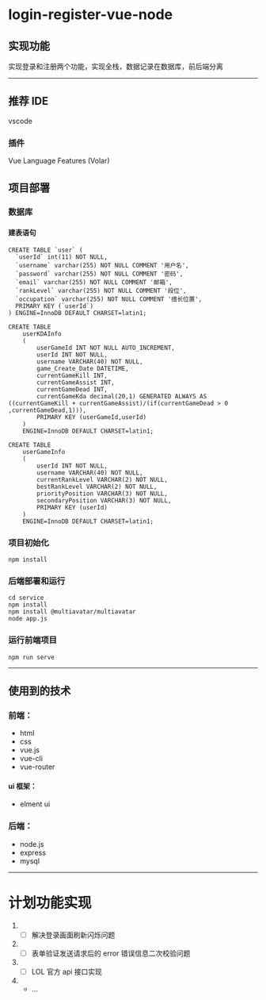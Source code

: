 # login-register-vue-node

## 实现功能

实现登录和注册两个功能，实现全栈，数据记录在数据库，前后端分离

---

## 推荐 IDE

vscode

### 插件

Vue Language Features (Volar)

## 项目部署

### 数据库

#### 建表语句

```
CREATE TABLE `user` (
  `userId` int(11) NOT NULL,
  `username` varchar(255) NOT NULL COMMENT '用户名',
  `password` varchar(255) NOT NULL COMMENT '密码',
  `email` varchar(255) NOT NULL COMMENT '邮箱',
  `rankLevel` varchar(255) NOT NULL COMMENT '段位',
  `occupation` varchar(255) NOT NULL COMMENT '擅长位置',
  PRIMARY KEY (`userId`)
) ENGINE=InnoDB DEFAULT CHARSET=latin1;
```

```
CREATE TABLE
    userKDAInfo
    (
        userGameId INT NOT NULL AUTO_INCREMENT,
        userId INT NOT NULL,
        username VARCHAR(40) NOT NULL,
        game_Create_Date DATETIME,
        currentGameKill INT,
        currentGameAssist INT,
        currentGameDead INT,
        currentGameKda decimal(20,1) GENERATED ALWAYS AS ((currentGameKill + currentGameAssist)/(if(currentGameDead > 0 ,currentGameDead,1))),
        PRIMARY KEY (userGameId,userId)
    )
    ENGINE=InnoDB DEFAULT CHARSET=latin1;
```

```
CREATE TABLE
    userGameInfo
    (
        userId INT NOT NULL,
        username VARCHAR(40) NOT NULL,
        currentRankLevel VARCHAR(2) NOT NULL,
        bestRankLevel VARCHAR(2) NOT NULL,
        priorityPosition VARCHAR(3) NOT NULL,
        secondaryPosition VARCHAR(3) NOT NULL,
        PRIMARY KEY (userId)
    )
    ENGINE=InnoDB DEFAULT CHARSET=latin1;
```

### 项目初始化

```
npm install
```

### 后端部署和运行

```
cd service
npm install
npm install @multiavatar/multiavatar
node app.js
```

### 运行前端项目

```
npm run serve
```

---

## 使用到的技术

### 前端：

- html
- css
- vue.js
- vue-cli
- vue-router

#### ui 框架：

- elment ui

### 后端：

- node.js
- express
- mysql

---

# 计划功能实现

1.  - [ ] 解决登录画面刷新闪烁问题
2.  - [ ] 表单验证发送请求后的 error 错误信息二次校验问题
3.  - [ ] LOL 官方 api 接口实现
4.  - ...
